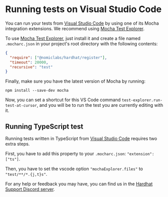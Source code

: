 # Running tests on Visual Studio Code

You can run your tests from [Visual Studio Code](https://code.visualstudio.com)
by using one of its Mocha integration extensions. We recommend using [Mocha Test Explorer](https://marketplace.visualstudio.com/items?itemName=hbenl.vscode-mocha-test-adapter).

To use [Mocha Test Explorer](https://marketplace.visualstudio.com/items?itemName=hbenl.vscode-mocha-test-adapter), just
install it and create a file named `.mocharc.json` in your project's root directory with the following contents:

```json
{
  "require": ["@nomiclabs/hardhat/register"],
  "timeout": 20000,
  "recursive": "test"
}
```

Finally, make sure you have the latest version of Mocha by running:

```
npm install --save-dev mocha
```

Now, you can set a shortcut for this VS Code command `test-explorer.run-test-at-cursor`, and you
will be to run the test you are currently editing with it.

## Running TypeScript test

Running tests written in TypeScript from [Visual Studio Code](https://code.visualstudio.com) requires two extra steps.

First, you have to add this property to your `.mocharc.json`: `"extension": ["ts"]`.

Then, you have to set the vscode option `"mochaExplorer.files"` to `"test/**/*.{j,t}s"`.

For any help or feedback you may have, you can find us in the [Hardhat Support Discord server](https://invite.gg/HardhatSupport).
